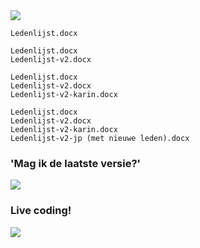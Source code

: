  <img style="display: inline-block; box-shadow: none; border: none; background: none" src="https://crossbrowsertesting.com/design/images/github-logo.png">


```
Ledenlijst.docx
```


```
Ledenlijst.docx
Ledenlijst-v2.docx
```


```
Ledenlijst.docx
Ledenlijst-v2.docx
Ledenlijst-v2-karin.docx
```


```
Ledenlijst.docx
Ledenlijst-v2.docx
Ledenlijst-v2-karin.docx
Ledenlijst-v2-jp (met nieuwe leden).docx
```


### 'Mag ik de laatste versie?'

<img src="http://i.imgur.com/c1vQ4Zb.gif">


### Live coding!

<img src="https://i.makeagif.com/media/6-01-2015/BzxHr5.gif">
